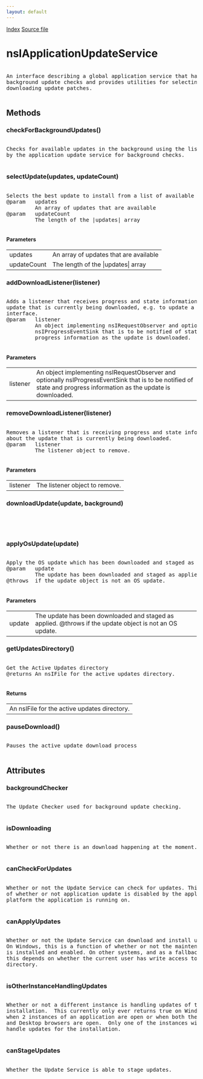 ```yaml
---
layout: default
---
```

<div id='links'><a href="../index.html">Index</a>
<a href="http://dxr.mozilla.org/mozilla-central/source/toolkit/mozapps/update/nsIUpdateService.idl">Source file</a>
</div>

# nsIApplicationUpdateService #
<pre>  
An interface describing a global application service that handles performing  
background update checks and provides utilities for selecting and  
downloading update patches.  
  
</pre>
## Methods ##

### checkForBackgroundUpdates() ###
<pre>  
Checks for available updates in the background using the listener provided  
by the application update service for background checks.  
  
</pre>
### selectUpdate(updates, updateCount) ###
<pre>  
Selects the best update to install from a list of available updates.  
@param   updates  
         An array of updates that are available  
@param   updateCount  
         The length of the |updates| array  
  
</pre>
#### Parameters ####

<table>

<tr>
<td>updates</td>
<td>         An array of updates that are available  
</td>
</tr>

<tr>
<td>updateCount</td>
<td>         The length of the |updates| array  
</td>
</tr>

</table>

### addDownloadListener(listener) ###
<pre>  
Adds a listener that receives progress and state information about the  
update that is currently being downloaded, e.g. to update a user  
interface.  
@param   listener  
         An object implementing nsIRequestObserver and optionally  
         nsIProgressEventSink that is to be notified of state and  
         progress information as the update is downloaded.  
  
</pre>
#### Parameters ####

<table>

<tr>
<td>listener</td>
<td>         An object implementing nsIRequestObserver and optionally  
         nsIProgressEventSink that is to be notified of state and  
         progress information as the update is downloaded.  
</td>
</tr>

</table>

### removeDownloadListener(listener) ###
<pre>  
Removes a listener that is receiving progress and state information  
about the update that is currently being downloaded.  
@param   listener  
         The listener object to remove.  
  
</pre>
#### Parameters ####

<table>

<tr>
<td>listener</td>
<td>         The listener object to remove.  
</td>
</tr>

</table>

### downloadUpdate(update, background) ###
<pre>  
  
  
</pre>
### applyOsUpdate(update) ###
<pre>  
Apply the OS update which has been downloaded and staged as applied.  
@param   update   
         The update has been downloaded and staged as applied.  
@throws  if the update object is not an OS update.  
  
</pre>
#### Parameters ####

<table>

<tr>
<td>update</td>
<td>         The update has been downloaded and staged as applied.  
@throws  if the update object is not an OS update.  
</td>
</tr>

</table>

### getUpdatesDirectory() ###
<pre>  
Get the Active Updates directory  
@returns An nsIFile for the active updates directory.  
  
</pre>
#### Returns ####

<table>

<tr>
<td>An nsIFile for the active updates directory.  
</td>
</tr>

</table>

### pauseDownload() ###
<pre>  
Pauses the active update download process  
  
</pre>
## Attributes ##

### backgroundChecker ###
<pre>  
The Update Checker used for background update checking.  
  
</pre>
### isDownloading ###
<pre>  
Whether or not there is an download happening at the moment.  
  
</pre>
### canCheckForUpdates ###
<pre>  
Whether or not the Update Service can check for updates. This is a function  
of whether or not application update is disabled by the application and the  
platform the application is running on.  
  
</pre>
### canApplyUpdates ###
<pre>  
Whether or not the Update Service can download and install updates.  
On Windows, this is a function of whether or not the maintenance service  
is installed and enabled. On other systems, and as a fallback on Windows,  
this depends on whether the current user has write access to the install  
directory.  
  
</pre>
### isOtherInstanceHandlingUpdates ###
<pre>  
Whether or not a different instance is handling updates of this  
installation.  This currently only ever returns true on Windows  
when 2 instances of an application are open or when both the Metro  
and Desktop browsers are open.  Only one of the instances will actually  
handle updates for the installation.  
  
</pre>
### canStageUpdates ###
<pre>  
Whether the Update Service is able to stage updates.  
  
</pre>